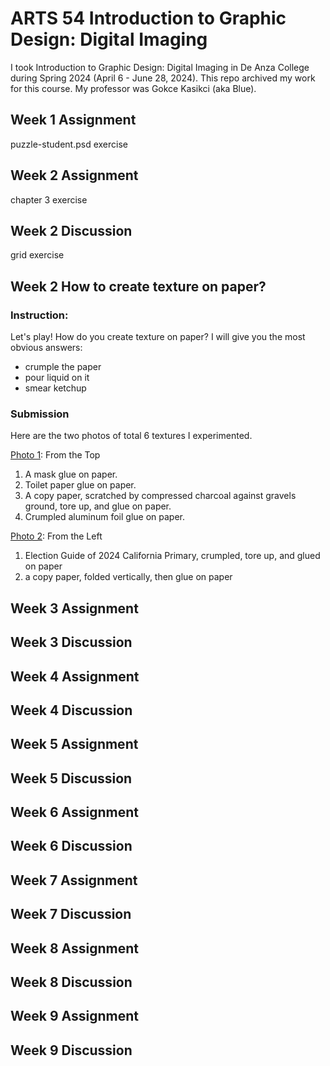 # ARTS 54 Introduction to Graphic Design: Digital Imaging 
I took Introduction to Graphic Design: Digital Imaging in De Anza College during Spring 2024 (April 6 - June 28, 2024). This repo archived my work for this course. My professor was Gokce Kasikci (aka Blue).

## Week 1 Assignment
puzzle-student.psd exercise

## Week 2 Assignment
chapter 3 exercise

## Week 2 Discussion
grid exercise

## Week 2 How to create texture on paper?
### Instruction:
Let's play! How do you create texture on paper? I will give you the most obvious answers:
* crumple the paper
* pour liquid on it
* smear ketchup
### Submission
Here are the two photos of total 6 textures I experimented. 

[Photo 1](https://lh3.googleusercontent.com/pw/AP1GczNPjsbjh62UZtYutBovcG7vxAjh2bUZWIlZArP6Cyn7qpa4j6jFfojzhi6Zq4QZ4hgkoqOvQPRG2EgwUELCWpkzJiN5-Bzp3Irpc0pwgABJWSK8g6dCpOaIQdjr4rbXHCfAG6zne9Tojy1BLeC21RiknA=w240-h550-s-no-gm): From the Top

1. A mask glue on paper. 
1. Toilet paper glue on paper.
1. A copy paper, scratched by compressed charcoal against gravels ground, tore up, and glue on paper.
1. Crumpled aluminum foil glue on paper.

[Photo 2](https://lh3.googleusercontent.com/pw/AP1GczOQA9I4QTIwReB9FECw8rTOMKOP4cqE4U81OaFh-YngdND-7JT6QS0lY2KPRuywFWBcE6Qgl3BNrGKkculucF0hkkfJWrzsDIc8Rhq2pRKttz6fZzpFm6-SD9Yp327v45O0sFnRV91WGA-_Ft-ax7LcZg=w365-h275-s-no-gm): From the Left
1. Election Guide of 2024 California Primary, crumpled, tore up, and glued on paper
1. a copy paper, folded vertically, then glue on paper

## Week 3 Assignment

## Week 3 Discussion
## Week 4 Assignment

## Week 4 Discussion
## Week 5 Assignment

## Week 5 Discussion
## Week 6 Assignment

## Week 6 Discussion
## Week 7 Assignment

## Week 7 Discussion

## Week 8 Assignment

## Week 8 Discussion

## Week 9 Assignment

## Week 9 Discussion
